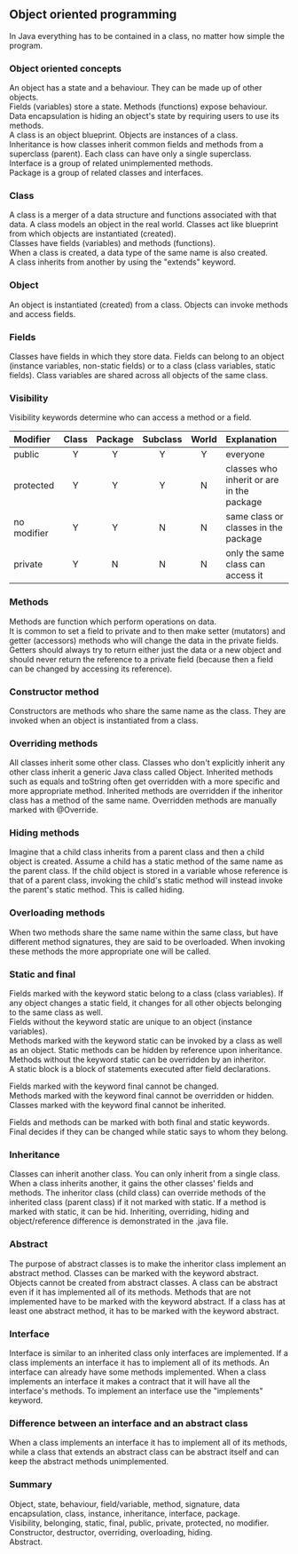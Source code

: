 ## Object oriented programming

In Java everything has to be contained in a class, no matter how simple the program.

### Object oriented concepts

An object has a state and a behaviour. They can be made up of other objects.  
Fields (variables) store a state. Methods (functions) expose behaviour.  
Data encapsulation is hiding an object's state by requiring users to use its methods.  
A class is an object blueprint. Objects are instances of a class.  
Inheritance is how classes inherit common fields and methods from a superclass (parent). Each class can have
only a single superclass.  
Interface is a group of related unimplemented methods.  
Package is a group of related classes and interfaces.  

### Class

A class is a merger of a data structure and functions associated with that data. A class models an object
in the real world. Classes act like blueprint from which objects are instantiated (created).  
Classes have fields (variables) and methods (functions).  
When a class is created, a data type of the same name is also created.  
A class inherits from another by using the "extends" keyword.  

### Object

An object is instantiated (created) from a class. Objects can invoke methods and access fields.

### Fields

Classes have fields in which they store data. Fields can belong to an object (instance variables,
non-static fields) or to a class (class variables, static fields). Class variables are shared across
all objects of the same class.

### Visibility

Visibility keywords determine who can access a method or a field.

| Modifier | Class | Package | Subclass | World | Explanation |
| :--- | :---: | :---: | :---: | :---: | :--- |
| public | Y | Y | Y | Y | everyone |
| protected | Y | Y | Y | N | classes who inherit or are in the package |
| no modifier | Y | Y | N | N | same class or classes in the package |
| private | Y | N | N | N | only the same class can access it |

### Methods

Methods are function which perform operations on data.  
It is common to set a field to private and to then make setter (mutators) and getter (accessors)
methods who will change the data in the private fields. Getters should always try to return either just
the data or a new object and should never return the reference to a private field (because then a
field can be changed by accessing its reference).  

### Constructor method

Constructors are methods who share the same name as the class. They are invoked when an object is
instantiated from a class.

### Overriding methods

All classes inherit some other class. Classes who don't explicitly inherit any other class inherit a
generic Java class called Object. Inherited methods such as equals and toString often get overridden with a
more specific and more appropriate method. Inherited methods are overridden if the inheritor class has a
method of the same name. Overridden methods are manually marked with @Override.

### Hiding methods

Imagine that a child class inherits from a parent class and then a child object is created. Assume a child
has a static method of the same name as the parent class. If the child object is stored in a variable whose
reference is that of a parent class, invoking the child's static method will instead invoke the parent's
static method. This is called hiding.

### Overloading methods

When two methods share the same name within the same class, but have different method signatures, they are
said to be overloaded. When invoking these methods the more appropriate one will be called.

### Static and final

Fields marked with the keyword static belong to a class (class variables). If any object changes a
static field, it changes for all other objects belonging to the same class as well.  
Fields without the keyword static are unique to an object (instance variables).  
Methods marked with the keyword static can be invoked by a class as well as an object. Static methods can
be hidden by reference upon inheritance.  
Methods without the keyword static can be overridden by an inheritor.  
A static block is a block of statements executed after field declarations.  

Fields marked with the keyword final cannot be changed.  
Methods marked with the keyword final cannot be overridden or hidden.  
Classes marked with the keyword final cannot be inherited.  

Fields and methods can be marked with both final and static keywords. Final decides if they can be changed
while static says to whom they belong.

### Inheritance

Classes can inherit another class. You can only inherit from a single class. When a class inherits another,
it gains the other classes' fields and methods. The inheritor class (child class) can override methods
of the inherited class (parent class) if it not marked with static. If a method is marked with static, it
can be hid. Inheriting, overriding, hiding and object/reference difference is demonstrated in the .java file.

### Abstract

The purpose of abstract classes is to make the inheritor class implement an abstract method.
Classes can be marked with the keyword abstract. Objects cannot be created from abstract classes. A class
can be abstract even if it has implemented all of its methods.
Methods that are not implemented have to be marked with the keyword abstract. If a class has at least one
abstract method, it has to be marked with the keyword abstract.

### Interface

Interface is similar to an inherited class only interfaces are implemented. If a class implements an
interface it has to implement all of its methods. An interface can already have some methods implemented.
When a class implements an interface it makes a contract that it will have all the interface's methods.
To implement an interface use the "implements" keyword.

### Difference between an interface and an abstract class

When a class implements an interface it has to implement all of its methods, while a class that extends an
abstract class can be abstract itself and can keep the abstract methods unimplemented.

### Summary

Object, state, behaviour, field/variable, method, signature, data encapsulation, class, instance, inheritance, interface, package.  
Visibility, belonging, static, final, public, private, protected, no modifier.  
Constructor, destructor, overriding, overloading, hiding.  
Abstract.  
